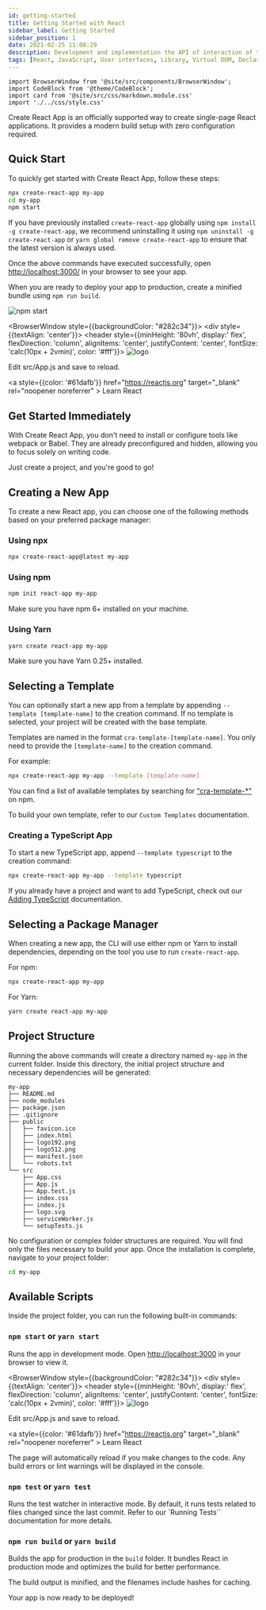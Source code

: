 ```yaml
---
id: getting-started
title: Getting Started with React
sidebar_label: Getting Started
sidebar_position: 1
date: 2021-02-25 11:08:29
description: Development and implementation the API of interaction of two sites 
tags: [React, JavaScript, User interfaces, Library, Virtual DOM, Declarative syntax, Components, Rendering, Web applications, Node.js, Create React App, Development server, React fundamentals, State management, Props, React documentation, React hooks, React Router, React Context API, Awesome React]
---
```



```mdx-code-block
import BrowserWindow from '@site/src/components/BrowserWindow';
import CodeBlock from '@theme/CodeBlock';
import card from '@site/src/css/markdown.module.css'
import './../css/style.css'
```

Create React App is an officially supported way to create single-page React applications. It provides a modern build setup with zero configuration required.

## Quick Start

To quickly get started with Create React App, follow these steps:

```sh
npx create-react-app my-app
cd my-app
npm start
```

If you have previously installed `create-react-app` globally using `npm install -g create-react-app`, we recommend uninstalling it using `npm uninstall -g create-react-app` or `yarn global remove create-react-app` to ensure that the latest version is always used.

Once the above commands have executed successfully, open [http://localhost:3000/](http://localhost:3000/) in your browser to see your app.


When you are ready to deploy your app to production, create a minified bundle using `npm run build`.

![npm start](./../img/getting-started-react.svg)

<BrowserWindow style={{backgroundColor: "#282c34"}}>
    <body >
    <div style={{textAlign: 'center'}}>
      <header style={{minHeight: '80vh', display:' flex', flexDirection: 'column', alignItems: 'center', justifyContent: 'center', fontSize: 'calc(10px + 2vmin)', color: '#fff'}}>
        <img src="https://raw.githubusercontent.com/CodeMastermindHQ/CodeMastermindHQ/7072abb527b8d225d5646fe4a2d73b7dc50ef7ae/static/dev-img/react.svg" className="App-logo" alt="logo" />
        <br/>
        <p>
          Edit src/App.js and save to reload.
        </p> 
        <a
          style={{color: '#61dafb'}}
          href="https://reactjs.org"
          target="_blank"
          rel="noopener noreferrer"
        >
          Learn React
        </a>
      </header>
    </div>
    </body>
</BrowserWindow>

## Get Started Immediately

With Create React App, you don't need to install or configure tools like webpack or Babel. They are already preconfigured and hidden, allowing you to focus solely on writing code.

Just create a project, and you're good to go!

## Creating a New App

To create a new React app, you can choose one of the following methods based on your preferred package manager:

### Using npx

```sh
npx create-react-app@latest my-app
```

### Using npm

```sh
npm init react-app my-app
```

Make sure you have npm 6+ installed on your machine.

### Using Yarn

```sh
yarn create react-app my-app
```

Make sure you have Yarn 0.25+ installed.

## Selecting a Template

You can optionally start a new app from a template by appending `--template [template-name]` to the creation command. If no template is selected, your project will be created with the base template.

Templates are named in the format `cra-template-[template-name]`. You only need to provide the `[template-name]` to the creation command.

For example:

```sh
npx create-react-app my-app --template [template-name]
```

You can find a list of available templates by searching for ["cra-template-\*"](https://www.npmjs.com/search?q=cra-template-*) on npm.

To build your own template, refer to our `Custom Templates` documentation.

### Creating a TypeScript App

To start a new TypeScript app, append `--template typescript` to the creation command:

```sh
npx create-react-app my-app --template typescript
```

If you already have a project and want to add TypeScript, check out our <u>Adding TypeScript</u> documentation.

## Selecting a Package Manager

When creating a new app, the CLI will use either npm or Yarn to install dependencies, depending on the tool you use to run `create-react-app`.

For npm:

```sh
npx create-react-app my-app
```

For Yarn:

```sh
yarn create react-app my-app
```

## Project Structure

Running the above commands will create a directory named `my-app` in the current folder. Inside this directory, the initial project structure and necessary dependencies will be generated:

```
my-app
├── README.md
├── node_modules
├── package.json
├── .gitignore
├── public
│   ├── favicon.ico
│   ├── index.html
│   ├── logo192.png
│   ├── logo512.png
│   ├── manifest.json
│   └── robots.txt
└── src
    ├── App.css
    ├── App.js
    ├── App.test.js
    ├── index.css
    ├── index.js
    ├── logo.svg
    ├── serviceWorker.js
    └── setupTests.js
```

No configuration or complex folder structures are required. You will find only the files necessary to build your app. Once the installation is complete, navigate to your project folder:

```sh
cd my-app
```

## Available Scripts

Inside the project folder, you can run the following built-in commands:

### `npm start` or `yarn start`

Runs the app in development mode. Open [http://localhost:3000](http://localhost:3000) in your browser to view it.

<BrowserWindow style={{backgroundColor: "#282c34"}}>
    <body >
    <div style={{textAlign: 'center'}}>
      <header style={{minHeight: '80vh', display:' flex', flexDirection: 'column', alignItems: 'center', justifyContent: 'center', fontSize: 'calc(10px + 2vmin)', color: '#fff'}}>
        <img src="https://raw.githubusercontent.com/CodeMastermindHQ/CodeMastermindHQ/7072abb527b8d225d5646fe4a2d73b7dc50ef7ae/static/dev-img/react.svg" className="App-logo" alt="logo" />
        <br/>
        <p>
          Edit src/App.js and save to reload.
        </p> 
        <a
          style={{color: '#61dafb'}}
          href="https://reactjs.org"
          target="_blank"
          rel="noopener noreferrer"
        >
          Learn React
        </a>
      </header>
    </div>
    </body>
</BrowserWindow>

The page will automatically reload if you make changes to the code. Any build errors or lint warnings will be displayed in the console.

### `npm test` or `yarn test`

Runs the test watcher in interactive mode. By default, it runs tests related to files changed since the last commit. Refer to our `Running Tests`` documentation for more details.

### `npm run build` or `yarn build`

Builds the app for production in the `build` folder. It bundles React in production mode and optimizes the build for better performance.

The build output is minified, and the filenames include hashes for caching.

Your app is now ready to be deployed!